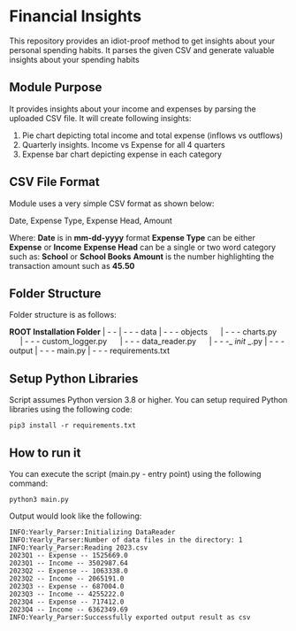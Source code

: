 # Financial Insights
This repository provides an idiot-proof method to get insights about your personal spending habits. It parses the given CSV and generate valuable insights about your spending habits

## Module Purpose
It provides insights about your income and expenses by parsing the uploaded CSV file. It will create following insights:

1. Pie chart depicting total income and total expense (inflows vs outflows)
2. Quarterly insights. Income vs Expense for all 4 quarters
3. Expense bar chart depicting expense in each category

## CSV File Format
Module uses a very simple CSV format as shown below:

Date, Expense Type, Expense Head, Amount

Where:
 **Date** is in **mm-dd-yyyy** format
**Expense Type** can be either **Expense** or **Income**
**Expense Head** can be a single or two word category such as: **School** or **School Books**
**Amount** is the number highlighting the transaction amount such as **45.50**

## Folder Structure
Folder structure is as follows:

**ROOT Installation Folder**
           | - -
           | - - - data
           | - - - objects
           &nbsp;&nbsp;&nbsp;&nbsp;&nbsp;| - - - charts.py
           &nbsp;&nbsp;&nbsp;&nbsp;&nbsp;| - - - custom_logger.py
           &nbsp;&nbsp;&nbsp;&nbsp;&nbsp;| - - - data_reader.py
           &nbsp;&nbsp;&nbsp;&nbsp;&nbsp;| - - -_ _init_ _.py
           | - - - output
           | - - - main.py
           | - - - requirements.txt

## Setup Python Libraries
Script assumes Python version 3.8 or higher. You can setup required Python libraries using the following code:

    pip3 install -r requirements.txt

## How to run it
You can execute the script (main.py - entry point) using the following command:

    python3 main.py

Output would look like the following:

    INFO:Yearly_Parser:Initializing DataReader
    INFO:Yearly_Parser:Number of data files in the directory: 1
    INFO:Yearly_Parser:Reading 2023.csv
    2023Q1 -- Expense -- 1525669.0
    2023Q1 -- Income -- 3502987.64
    2023Q2 -- Expense -- 1063338.0
    2023Q2 -- Income -- 2065191.0
    2023Q3 -- Expense -- 687004.0
    2023Q3 -- Income -- 4255222.0
    2023Q4 -- Expense -- 717412.0
    2023Q4 -- Income -- 6362349.69
    INFO:Yearly_Parser:Successfully exported output result as csv

